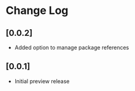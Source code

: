 # Change Log

## [0.0.2]

- Added option to manage package references

## [0.0.1]

- Initial preview release